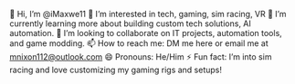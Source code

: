 👋 Hi, I’m @iMaxwe11
👀 I’m interested in tech, gaming, sim racing, VR
🌱 I’m currently learning more about building custom tech solutions, AI automation.
💞️ I’m looking to collaborate on IT projects, automation tools, and game modding.
📫 How to reach me: DM me here or email me at mnixon112@outlook.com
😄 Pronouns: He/Him
⚡ Fun fact: I’m into sim racing and love customizing my gaming rigs and setups!

<!---
iMaxwe11/iMaxwe11 is a ✨ special ✨ repository because its `README.md` (this file) appears on your GitHub profile.
You can click the Preview link to take a look at your changes.
--->
